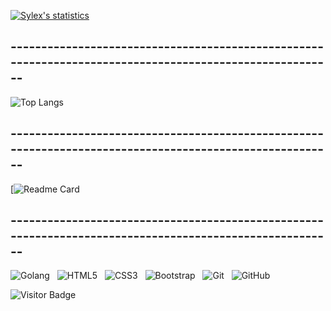 [![Sylex's statistics](https://github-readme-stats.vercel.app/api?username=x33lyS&show_icons=true&theme=maroongold)](#)

## --------------------------------------------------------------------------------------------------------

![Top Langs](https://github-readme-stats.vercel.app/api/top-langs/?username=x33lyS&hide=TeX&layout=compact&theme=maroongold)

## --------------------------------------------------------------------------------------------------------

[![Readme Card](https://github-readme-stats.vercel.app/api/pin/?username=x33lyS&repo=ascii-art-web&theme=maroongold)



## --------------------------------------------------------------------------------------------------------

![Golang](https://img.shields.io/badge/-Golang-black?logo=go&style=for-the-badge)&nbsp;&nbsp;
![HTML5](https://img.shields.io/badge/-HTML5-black?logo=html5&style=for-the-badge)&nbsp;&nbsp;
![CSS3](https://img.shields.io/badge/-CSS3-black?logo=css3&style=for-the-badge)&nbsp;&nbsp;
![Bootstrap](https://img.shields.io/badge/-Bootstrap-black?logo=bootstrap&style=for-the-badge)&nbsp;&nbsp;
![Git](https://img.shields.io/badge/-Git-black?logo=git&style=for-the-badge)&nbsp;&nbsp;
![GitHub](https://img.shields.io/badge/-GitHub-black?logo=github&style=for-the-badge)&nbsp;&nbsp;




![Visitor Badge](https://visitor-badge.laobi.icu/badge?page_id=x33lyS.x33lyS)
